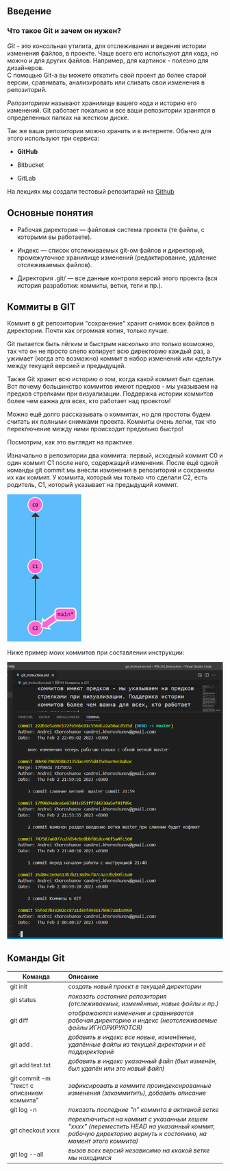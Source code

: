 ## Введение
### Что такое Git и зачем он нужен?

*Git* - это консольная утилита, для отслеживания и ведения истории изменения файлов, в проекте. Чаще всего его используют для кода, но можно и для других файлов. Например, для картинок - полезно для дизайнеров.    
С помощью Git-a вы можете откатить свой проект до более старой версии, сравнивать, анализировать или сливать свои изменения в репозиторий.

*Репозиторием* называют хранилище вашего кода и историю его изменений. Git работает локально и все ваши репозитории хранятся в определенных папках на жестком диске.

Так же ваши репозитории можно хранить и в интернете. Обычно для этого используют три сервиса:

+ **GitHub**

+ Bitbucket

+ GitLab

На лекциях мы создали тестовый репозитарий на [Github](https://github.com/AndreiKhoroshunov?tab=repositories "нажмите здесь для перехода")

## Основные понятия

+ Рабочая директория — файловая система проекта (те файлы, с которыми вы работаете).

+ Индекс — список отслеживаемых git-ом файлов и директорий, промежуточное хранилище изменений (редактирование, удаление отслеживаемых файлов).

+ Директория .git/ — все данные контроля версий этого проекта (вся история разработки: коммиты, ветки, теги и пр.).

## Коммиты в GIT

Коммит в git репозитории "сохранение" хранит снимок всех файлов в директории. Почти как огромная копия, только лучше.

Git пытается быть лёгким и быстрым насколько это только возможно, так что он не просто слепо копирует всю директорию каждый раз, а ужимает (когда это возможно) коммит в набор изменений или «дельту» между текущей версией и предыдущей.

Также Git хранит всю историю о том, когда какой коммит был сделан. Вот почему большинство коммитов имеют предков - мы указываем на предков стрелками при визуализации. Поддержка истории коммитов более чем важна для всех, кто работает над проектом!

Можно ещё долго рассказывать о коммитах, но для простоты будем считать их полными снимками проекта. Коммиты очень легки, так что переключение между ними происходит предельно быстро!

Посмотрим, как это выглядит на практике.

Изначально в репозитории два коммита: первый, исходный коммит С0 и один коммит С1 после него, содержащий изменения. После ещё одной команды git commit мы внесли изменения в репозиторий и сохранили их как коммит. У коммита, который мы только что сделали C2, есть родитель, С1, который указывает на предыдущий коммит.

![commit](2023-02-02_00-50-55.png "визуализация небольшого git репозитория")

Ниже пример моих коммитов при составлении инструкции:

![скриншот моих коммитов](2023-02-02_22-05-30.png "мои коммиты")

## Команды Git


| Команда | Описание |
|--------|:---|
|git init |*создать новый проект в текущей директории*|
|git status|*показать состояние репозитория (отслеживаемые, изменённые, новые файлы и пр.)*|
|git diff |*отображаются изменения и сравнивается рабочая директорию и индекс (неотслеживаемые файлы ИГНОРИРУЮТСЯ)*|
|git add . |*добавить в индекс все новые, изменённые, удалённые файлы из текущей директории и её поддиректорий*|
|git add text.txt|*добавить в индекс указанный файл (был изменён, был удалён или это новый файл)*|
|git commit -m "текст с описанием коммита"| *зафиксировать в коммите проиндексированные изменения (закоммитить), добавить описание*|
|git log -n|*показать последние "n" коммита в активной ветке*|
|git checkout xxxx|*переключиться на коммит с указанным хешем "xxxx" (переместить HEAD на указанный коммит, рабочую директорию вернуть к состоянию, на момент этого коммита)*|
|git log --all|*вызов всех версий независимо на ккакой ветке мы находимся*|